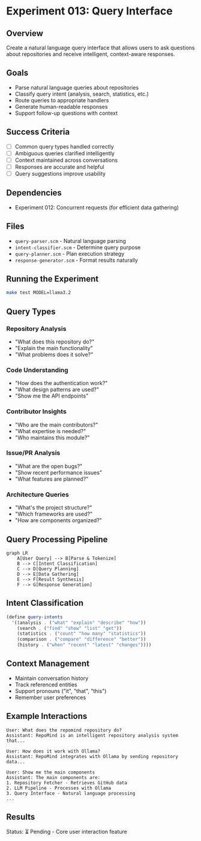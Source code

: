 # Experiment 013: Query Interface

## Overview
Create a natural language query interface that allows users to ask questions about repositories and receive intelligent, context-aware responses.

## Goals
- Parse natural language queries about repositories
- Classify query intent (analysis, search, statistics, etc.)
- Route queries to appropriate handlers
- Generate human-readable responses
- Support follow-up questions with context

## Success Criteria
- [ ] Common query types handled correctly
- [ ] Ambiguous queries clarified intelligently
- [ ] Context maintained across conversations
- [ ] Responses are accurate and helpful
- [ ] Query suggestions improve usability

## Dependencies
- Experiment 012: Concurrent requests (for efficient data gathering)

## Files
- `query-parser.scm` - Natural language parsing
- `intent-classifier.scm` - Determine query purpose
- `query-planner.scm` - Plan execution strategy
- `response-generator.scm` - Format results naturally

## Running the Experiment
```bash
make test MODEL=llama3.2
```

## Query Types

### Repository Analysis
- "What does this repository do?"
- "Explain the main functionality"
- "What problems does it solve?"

### Code Understanding
- "How does the authentication work?"
- "What design patterns are used?"
- "Show me the API endpoints"

### Contributor Insights
- "Who are the main contributors?"
- "What expertise is needed?"
- "Who maintains this module?"

### Issue/PR Analysis
- "What are the open bugs?"
- "Show recent performance issues"
- "What features are planned?"

### Architecture Queries
- "What's the project structure?"
- "Which frameworks are used?"
- "How are components organized?"

## Query Processing Pipeline

```mermaid
graph LR
    A[User Query] --> B[Parse & Tokenize]
    B --> C[Intent Classification]
    C --> D[Query Planning]
    D --> E[Data Gathering]
    E --> F[Result Synthesis]
    F --> G[Response Generation]
```

## Intent Classification
```scheme
(define query-intents
  '((analysis . ("what" "explain" "describe" "how"))
    (search . ("find" "show" "list" "get"))
    (statistics . ("count" "how many" "statistics"))
    (comparison . ("compare" "difference" "better"))
    (history . ("when" "recent" "latest" "changes"))))
```

## Context Management
- Maintain conversation history
- Track referenced entities
- Support pronouns ("it", "that", "this")
- Remember user preferences

## Example Interactions
```
User: What does the repomind repository do?
Assistant: RepoMind is an intelligent repository analysis system that...

User: How does it work with Ollama?
Assistant: RepoMind integrates with Ollama by sending repository data...

User: Show me the main components
Assistant: The main components are:
1. Repository Fetcher - Retrieves GitHub data
2. LLM Pipeline - Processes with Ollama
3. Query Interface - Natural language processing
...
```

## Results
Status: ⏳ Pending - Core user interaction feature